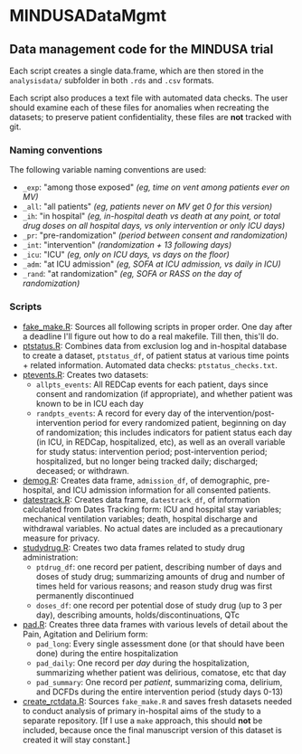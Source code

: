# MINDUSADataMgmt
## Data management code for the MINDUSA trial

Each script creates a single data.frame, which are then stored in the `analysisdata/` subfolder in both `.rds` and `.csv` formats.

Each script also produces a text file with automated data checks. The user should examine each of these files for anomalies when recreating the datasets; to preserve patient confidentiality, these files are **not** tracked with git.

### Naming conventions

The following variable naming conventions are used:

- `_exp`: "among those exposed" *(eg, time on vent among patients ever on MV)*
- `_all`: "all patients" *(eg, patients never on MV get 0 for this version)*
- `_ih`: "in hospital" *(eg, in-hospital death vs death at any point, or total drug doses on all hospital days, vs only intervention or only ICU days)*
- `_pr`: "pre-randomization" *(period between consent and randomization)*
- `_int`: "intervention" *(randomization + 13 following days)*
- `_icu`: "ICU" *(eg, only on ICU days, vs days on the floor)*
- `_adm`: "at ICU admission" *(eg, SOFA at ICU admission, vs daily in ICU)*
- `_rand`: "at randomization" *(eg, SOFA or RASS on the day of randomization)*

### Scripts

- [fake_make.R](fake_make.R): Sources all following scripts in proper order. One day after a deadline I'll figure out how to do a real makefile. Till then, this'll do.
- [ptstatus.R](ptstatus.R): Combines data from exclusion log and in-hospital database to create a dataset, `ptstatus_df`, of patient status at various time points + related information. Automated data checks: `ptstatus_checks.txt`.
- [ptevents.R](ptevents.R): Creates two datasets:
    - `allpts_events`: All REDCap events for each patient, days since consent and randomization (if appropriate), and whether patient was known to be in ICU each day
    - `randpts_events`: A record for every day of the intervention/post-intervention period for every randomized patient, beginning on day of randomization; this includes indicators for patient status each day (in ICU, in REDCap, hospitalized, etc), as well as an overall variable for study status: intervention period; post-intervention period; hospitalized, but no longer being tracked daily; discharged; deceased; or withdrawn.
- [demog.R](demog.R): Creates data frame, `admission_df`, of demographic, pre-hospital, and ICU admission information for all consented patients.
- [datestrack.R](datestrack.R): Creates data frame, `datestrack_df`, of information calculated from Dates Tracking form: ICU and hospital stay variables; mechanical ventilation variables; death, hospital discharge and withdrawal variables. No actual dates are included as a precautionary measure for privacy.
- [studydrug.R](studydrug.R): Creates two data frames related to study drug administration:
    - `ptdrug_df`: one record per patient, describing number of days and doses of study drug; summarizing amounts of drug and number of times held for various reasons; and reason study drug was first permanently discontinued
    - `doses_df`: one record per potential dose of study drug (up to 3 per day), describing amounts, holds/discontinuations, QTc
- [pad.R](pad.R): Creates three data frames with various levels of detail about the Pain, Agitation and Delirium form:
    - `pad_long`: Every single assessment done (or that should have been done) during the entire hospitalization
    - `pad_daily`: One record per *day* during the hospitalization, summarizing whether patient was delirious, comatose, etc that day
    - `pad_summary`: One record per *patient*, summarizing coma, delirium, and DCFDs during the entire intervention period (study days 0-13)
- [create_rctdata.R](create_rctdata.R): Sources `fake_make.R` and saves fresh datasets needed to conduct analysis of primary in-hospital aims of the study to a separate repository. [If I use a `make` approach, this should **not** be included, because once the final manuscript version of this dataset is created it will stay constant.]
